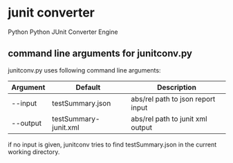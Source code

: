 # junit converter
Python Python JUnit Converter Engine

## command line arguments for junitconv.py
junitconv.py uses following command line arguments:

| Argument | Default | Description |
| --- | --- | --- |
| --input | testSummary.json | abs/rel path to json report input |
| --output | testSummary-junit.xml | abs/rel path to junit xml output |

if no input is given, junitconv tries to find testSummary.json in the current working directory.
